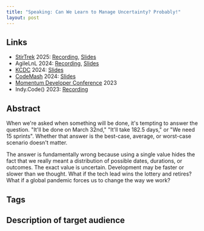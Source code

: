 ```yaml
---
title: "Speaking: Can We Learn to Manage Uncertainty? Probably!"
layout: post
---
```


## Links

* [StirTrek](https://stirtrek.com/) 2025: [Recording](https://www.youtube.com/watch?v=8IMVuy85ebc), [Slides](https://www.dropbox.com/scl/fi/90vfx6cu5sdy4r91t1mr6/Can-We-Learn-to-Manage-Uncertainty_-Probably-StirTrek-2025.pdf?rlkey=v35p9ycttl1ep1c53pw52qe8w&st=51h1e2ec&dl=0)
* AgileLnL 2024: [Recording](https://www.youtube.com/watch?v=APUJNQYAz54), [Slides](https://www.dropbox.com/scl/fi/ghl4q2i7nwc9ggchnk7e8/Can-We-Learn-to-Manage-Uncertainty_-Probably-Agile-LnL-2024.pdf?rlkey=q0560iw3jsg52bniwa3zlrcm4&st=w493w2dz&dl=0)
* [KCDC](https://www.kcdc.info/) 2024: [Slides](https://www.dropbox.com/scl/fi/157vvcw9pt2eaqp9mav2d/Can-We-Learn-to-Manage-Uncertainty_-Probably-KCDC-2024.pdf?rlkey=yslitfr392posdepi35o01ubs&st=8yq75kdg&dl=0)
* [CodeMash](https://codemash.org/) 2024: [Slides](https://www.dropbox.com/scl/fi/iyjtrhsgbsrpmp73nlyzo/Can-We-Learn-to-Manage-Uncertainty_-Probably-CodeMash-2024.pdf?rlkey=t5fiqrm3bgghon9wzoqnfpfz0&st=o8w3nqdp&dl=0)
* [Momentum Developer Conference](https://momentumdevcon.com/) 2023
* Indy.Code() 2023: [Recording](https://vimeo.com/855521262)

## Abstract

When we're asked when something will be done, it's tempting to answer the question. "It'll be done on March 32nd," "It'll take 182.5 days," or "We need 15 sprints". Whether that answer is the best-case, average, or worst-case scenario doesn't matter.

The answer is fundamentally wrong because using a single value hides the fact that we really meant a distribution of possible dates, durations, or outcomes. The exact value is uncertain. Development may be faster or slower than we thought. What if the tech lead wins the lottery and retires? What if a global pandemic forces us to change the way we work?

## Tags

## Description of target audience
